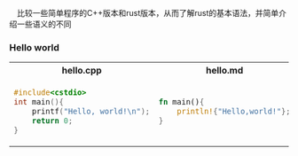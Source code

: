 　比较一些简单程序的C++版本和rust版本，从而了解rust的基本语法，并简单介绍一些语义的不同

### Hello world


<table>
<tr>
<th>hello.cpp</th>
<th>hello.md</th>
</tr>
<tr>
<td>

```c++
#include<cstdio>
int main(){
    printf("Hello, world!\n");
    return 0;
}
```
</td>
<td>

```rust
fn main(){
    println!{"Hello,world!"};
}
```
</td>
</tr>
</table>


